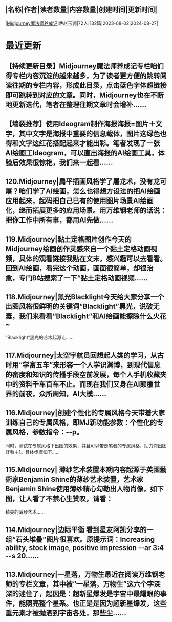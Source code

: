 |名称|作者|读者数量|内容数量|创建时间|更新时间|
---
|[Midjourney魔法师养成记](https://xiaobot.net/p/ZyrAI?refer=0b133df9-27dc-423b-8101-639049001c13)|@赵玉润|72人|132篇|2023-08-02|2024-08-27|

# 最近更新
## 【持续更新目录】Midjourney魔法师养成记专栏咱们得专栏内容沉淀的越来越多，为了读者更方便的跳转阅读往期的专栏内容，形成此目录，点击蓝色字体超链接即可跳转到对应的文章。同时，Midjourney也在不断地更新迭代，笔者在整理往期文章时会增补......
## 【墙裂推荐】使用Ideogram制作海报海报=图片＋文字，其中文字是海报中重要的信息载体，图片这绿色也得和文字这红花搭配起来才能出彩。笔者发现了一张AI绘画工Ideogram，可以直出海报的AI绘画工具，体验后效果很惊艳，我们来一起看......
## 120.Midjourney|扁平插画风格学了屠龙术，没有龙可屠？咱们学了AI绘画，怎么也得想方设法的把AI绘画应用起来，起码把自己已有的使用图片场景AI绘画化，继而拓展更多的应用场景。用万维钢老师的话说：把你工作中所有事，都用AI先做......
## 119.Midjourney|黏土定格图片创作今天的Midjourney绘画创作灵感来自一个黏土定格动画视频，具体的观看链接我贴在文末，感兴趣可以去看看。回到AI绘画，看完这个动画，画面很简单，却很治愈，专门B站搜索了一下“黏土定格动画视频......
## 118.Midjourney|黑光Blacklight今天给大家分享一个出图风格很鲜明的关键词“Blacklight”黑光，说破无毒，我们来看看“Blacklight”和AI绘画能擦除什么火花~
“Blacklight”黑光的艺术起源让......
## 117.Midjourney|太空宇航员回想起人类的学习，从古时用“学富五车”来形容一个人学识渊博，到现代信息的密度和知识的传播手段空前发展，每个人手机收藏夹中的资料千车百车不止。而现在我们又身在AI颠覆世界的前夜，众所周知，AI大模......
## 116.Midjourney|创建个性化的专属风格今天带着大家训练自己的专属风格，即MJ新功能参数：个性化的专属风格，参数指令：--p。
同时，测试在专属风格下出图的效果，并且可以带走笔者的专属风格，助力你出图好看＋1。具体步骤如下......
## 115.Midjourney| 薄纱艺术装置本期内容起源于英國藝術家Benjamin Shine的薄纱艺术装置，艺术家Benjamin Shine使用薄纱精心勾勒出人物肖像，如下图，让人看了不禁心生赞叹，请看：
精美的薄纱艺术......
## 114.Midjourney|边际平衡 看到星友阿凯分享的一组“石头堆叠”图片很喜欢。原提示词：Increasing ability, stock image, positive impression --ar 3:4 --s 20......
## 113.Midjourney|一星落，万物生最近在阅读万维钢老师的专栏文章，其中被“一星落，万物生”这六个字深深的迷住了，起因是：超新星爆发是宇宙中最耀眼的事件，能照亮整个星系。也正是是因为超新星爆发，这些重元素才被抛洒到宇宙各处，那些尘......

